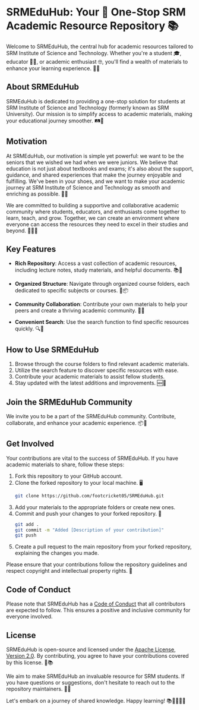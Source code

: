 # SRMEduHub: Your 🚀 One-Stop SRM Academic Resource Repository 📚

Welcome to SRMEduHub, the central hub for academic resources tailored to SRM Institute of Science and Technology. Whether you're a student 🎓, educator 👩‍🏫, or academic enthusiast 🤓, you'll find a wealth of materials to enhance your learning experience. 📖✨

## About SRMEduHub

SRMEduHub is dedicated to providing a one-stop solution for students at SRM Institute of Science and Technology (formerly known as SRM University). Our mission is to simplify access to academic materials, making your educational journey smoother. 🛤️🎯

## Motivation

At SRMEduHub, our motivation is simple yet powerful: we want to be the seniors that we wished we had when we were juniors. We believe that education is not just about textbooks and exams; it's also about the support, guidance, and shared experiences that make the journey enjoyable and fulfilling. We've been in your shoes, and we want to make your academic journey at SRM Institute of Science and Technology as smooth and enriching as possible. 🤝💡

We are committed to building a supportive and collaborative academic community where students, educators, and enthusiasts come together to learn, teach, and grow. Together, we can create an environment where everyone can access the resources they need to excel in their studies and beyond. 🌱🧑‍🎓

## Key Features

- **Rich Repository**: Access a vast collection of academic resources, including lecture notes, study materials, and helpful documents. 📚📝

- **Organized Structure**: Navigate through organized course folders, each dedicated to specific subjects or courses. 📂📦

- **Community Collaboration**: Contribute your own materials to help your peers and create a thriving academic community. 🤲🌟

- **Convenient Search**: Use the search function to find specific resources quickly. 🔍🔎

## How to Use SRMEduHub

1. Browse through the course folders to find relevant academic materials.
2. Utilize the search feature to discover specific resources with ease.
3. Contribute your academic materials to assist fellow students.
4. Stay updated with the latest additions and improvements. 🆕📆

## Join the SRMEduHub Community

We invite you to be a part of the SRMEduHub community. Contribute, collaborate, and enhance your academic experience. 📦🚀

## Get Involved

Your contributions are vital to the success of SRMEduHub. If you have academic materials to share, follow these steps:

1. Fork this repository to your GitHub account.
2. Clone the forked repository to your local machine. 🖥️
   ```bash
   git clone https://github.com/footcricket05/SRMEduHub.git
   ```
3. Add your materials to the appropriate folders or create new ones.
4. Commit and push your changes to your forked repository. 💬
   ```bash
   git add .
   git commit -m "Added [Description of your contribution]"
   git push
   ```
5. Create a pull request to the main repository from your forked repository, explaining the changes you made.

Please ensure that your contributions follow the repository guidelines and respect copyright and intellectual property rights. 📜

## Code of Conduct

Please note that SRMEduHub has a [Code of Conduct](CodeOfConduct.md) that all contributors are expected to follow. This ensures a positive and inclusive community for everyone involved.

## License

SRMEduHub is open-source and licensed under the [Apache License, Version 2.0](https://www.apache.org/licenses/LICENSE-2.0). By contributing, you agree to have your contributions covered by this license. 📜📚

We aim to make SRMEduHub an invaluable resource for SRM students. If you have questions or suggestions, don't hesitate to reach out to the repository maintainers. 🤔📧

Let's embark on a journey of shared knowledge. Happy learning! 📚🤗👩‍🏫🚀
